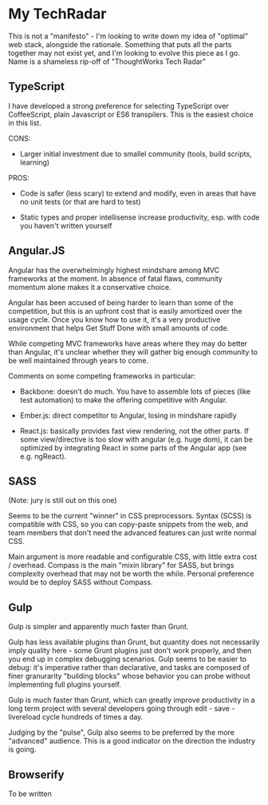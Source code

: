 My TechRadar
============

This is not a "manifesto" - I'm looking to write down my idea of "optimal"
web stack, alongside the rationale. Something that puts all the
parts together may not exist yet, and I'm looking to evolve this piece
as I go. Name is a shameless rip-off of "ThoughtWorks Tech Radar"

TypeScript
----------

I have developed a strong preference for selecting TypeScript over
CoffeeScript, plain Javascript or ES6 transpilers. This is the easiest
choice in this list.

CONS:

- Larger initial investment due to smallel community (tools,
  build scripts, learning)

PROS:

- Code is safer (less scary) to extend and modify, even in areas
  that have no unit tests (or that are hard to test)

- Static types and proper intellisense increase productivity, esp. with
  code you haven't written yourself

Angular.JS
----------

Angular has the overwhelmingly highest mindshare among MVC frameworks at
the moment. In absence of fatal flaws, community momentum alone makes
it a conservative choice.

Angular has been accused of being harder to learn than some of the
competition, but this is an upfront cost that is easily amortized
over the usage cycle. Once you know how to use it, it's a very productive
environment that helps Get Stuff Done with small amounts of code.

While competing MVC frameworks have areas where they may do better than
Angular, it's unclear whether they will gather big enough community
to be well maintained through years to come.

Comments on some competing frameworks in particular:

- Backbone: doesn't do much. You have to assemble lots of pieces (like test
  automation) to make the offering competitive with Angular.

- Ember.js: direct competitor to Angular, losing in mindshare rapidly

- React.js: basically provides fast view rendering, not the other parts.
  If some view/directive is too slow with angular (e.g. huge dom), it
  can be optimized by integrating React in some parts of the Angular
  app (see e.g. ngReact).


SASS
----

(Note: jury is still out on this one)

Seems to be the current "winner" in CSS preprocessors. Syntax (SCSS) is
compatible with CSS, so you can copy-paste snippets from the web,
and team members that don't need the advanced features can just write
normal CSS.

Main argument is more readable and configurable CSS, with little extra
cost / overhead. Compass is the main "mixin library" for SASS, but
brings complexity overhead that may not be worth the while. Personal
preference would be to deploy SASS without Compass.

Gulp
----

Gulp is simpler and apparently much faster than Grunt.

Gulp has less available plugins than Grunt, but quantity does not
necessarily imply quality here - some Grunt plugins just don't work properly,
and then you end up in complex debugging scenarios. Gulp seems to be
easier to debug: it's imperative rather than declarative, and tasks
are composed of finer granurarity "building blocks" whose behavior
you can probe without implementing full plugins yourself.

Gulp is much faster than Grunt, which can greatly improve productivity
in a long term project with several developers going through edit - save -
livereload cycle hundreds of times a day.

Judging by the "pulse", Gulp also seems to be preferred by the more
"advanced" audience. This is a good indicator on the direction
the industry is going.

Browserify
----------

To be written
